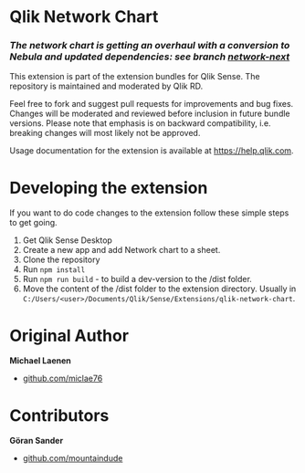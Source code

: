 # Qlik Network Chart

### **_The network chart is getting an overhaul with a conversion to Nebula and updated dependencies: see branch [network-next](https://github.com/qlik-oss/network-vis-chart/tree/network-next)_**

This extension is part of the extension bundles for Qlik Sense. The repository is maintained and moderated by Qlik RD.

Feel free to fork and suggest pull requests for improvements and bug fixes. Changes will be moderated and reviewed before inclusion in future bundle versions. Please note that emphasis is on backward compatibility, i.e. breaking changes will most likely not be approved.

Usage documentation for the extension is available at https://help.qlik.com.

# Developing the extension
If you want to do code changes to the extension follow these simple steps to get going.

1. Get Qlik Sense Desktop
1. Create a new app and add Network chart to a sheet.
2. Clone the repository
3. Run `npm install`
4. Run `npm run build` - to build a dev-version to the /dist folder.
5. Move the content of the /dist folder to the extension directory. Usually in `C:/Users/<user>/Documents/Qlik/Sense/Extensions/qlik-network-chart`.

# Original Author
**Michael Laenen**
* [github.com/miclae76](https://github.com/miclae76)

# Contributors
**Göran Sander**
* [github.com/mountaindude](https://github.com/mountaindude)
